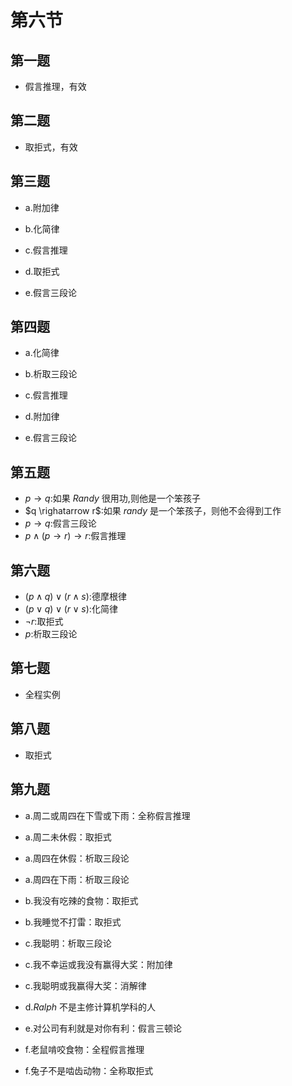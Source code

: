 <!--author:fog
date:2020/3/18-->

# 第六节

## 第一题

* 假言推理，有效

## 第二题

* 取拒式，有效

## 第三题

* a.附加律

* b.化简律

* c.假言推理

* d.取拒式

* e.假言三段论

## 第四题

* a.化简律

* b.析取三段论

* c.假言推理

* d.附加律

* e.假言三段论

## 第五题

* $p \rightarrow q$:如果 $Randy$ 很用功,则他是一个笨孩子
* $q \righatarrow r$:如果 $randy$ 是一个笨孩子，则他不会得到工作
* $p \rightarrow q$:假言三段论
* $p \wedge (p \rightarrow r) \rightarrow r$:假言推理

## 第六题

* $(p \wedge q) \vee (r \wedge s)$:德摩根律
* $(p \vee q) \vee (r \vee s)$:化简律
* $\neg r$:取拒式
* $p$:析取三段论

## 第七题

* 全程实例

## 第八题

* 取拒式

## 第九题

* a.周二或周四在下雪或下雨：全称假言推理
* a.周二未休假：取拒式
* a.周四在休假：析取三段论
* a.周四在下雨：析取三段论

* b.我没有吃辣的食物：取拒式
* b.我睡觉不打雷：取拒式

* c.我聪明：析取三段论
* c.我不幸运或我没有赢得大奖：附加律
* c.我聪明或我赢得大奖：消解律

* d.$Ralph$ 不是主修计算机学科的人

* e.对公司有利就是对你有利：假言三顿论

* f.老鼠啃咬食物：全程假言推理
* f.兔子不是啮齿动物：全称取拒式